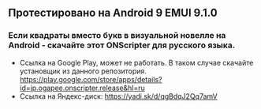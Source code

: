## Протестировано на Android 9 EMUI 9.1.0
### Если квадраты вместо букв в визуальной новелле на Android - скачайте этот ONScripter для русского языка.
* Ссылка на Google Play, может не работать. В таком случае скачайте установщик из данного репозитория. 
https://play.google.com/store/apps/details?id=jp.ogapee.onscripter.release&hl=ru
* Ссылка на Яндекс-диск:
https://yadi.sk/d/qgBdqJ2Qq7amV
